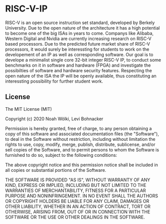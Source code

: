 # RISC-V-IP

RISC-V is an open source instruction set standard, developed by Berkely University. Due to the open nature of the architecture it has a high potential to become one of the big ISAs in years to come.
Companys like Alibaba, Western Digital and Nvidia are currently increasing research on RISC-V based processors.
Due to the predicted future market share of RISC-V processors, it would surely be interessting for students to work on the developement of an IP as well as corresponding software.
Our goal is to develope a minimalist single core 32-bit integer RISC-V IP, to conduct some benchmarks on it in software and hardware (FPGA) and investigate the possibilties of software and hardware security features.
Respecting the open nature of the ISA the IP will be openly available, thus constituting an interessting possibility for further student work.


## License
 
The MIT License (MIT)

Copyright (c) 2020 Noah Wölki, Levi Bohnacker

Permission is hereby granted, free of charge, to any person obtaining a copy of this software and associated documentation files (the "Software"), to deal in the Software without restriction, including without limitation the rights to use, copy, modify, merge, publish, distribute, sublicense, and/or sell copies of the Software, and to permit persons to whom the Software is furnished to do so, subject to the following conditions:

The above copyright notice and this permission notice shall be included in all copies or substantial portions of the Software.

THE SOFTWARE IS PROVIDED "AS IS", WITHOUT WARRANTY OF ANY KIND, EXPRESS OR IMPLIED, INCLUDING BUT NOT LIMITED TO THE WARRANTIES OF MERCHANTABILITY, FITNESS FOR A PARTICULAR PURPOSE AND NONINFRINGEMENT. IN NO EVENT SHALL THE AUTHORS OR COPYRIGHT HOLDERS BE LIABLE FOR ANY CLAIM, DAMAGES OR OTHER LIABILITY, WHETHER IN AN ACTION OF CONTRACT, TORT OR OTHERWISE, ARISING FROM, OUT OF OR IN CONNECTION WITH THE SOFTWARE OR THE USE OR OTHER DEALINGS IN THE SOFTWARE.
